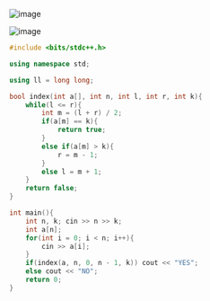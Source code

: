 ![image](https://github.com/user-attachments/assets/e5f80c07-beb5-4d10-be6c-1957668415bf)

![image](https://github.com/user-attachments/assets/592bf17c-54f4-477b-a8d9-bc6514f8fb55)

```cpp
#include <bits/stdc++.h>

using namespace std;

using ll = long long;

bool index(int a[], int n, int l, int r, int k){
    while(l <= r){
        int m = (l + r) / 2;
        if(a[m] == k){
            return true;
        }
        else if(a[m] > k){
            r = m - 1;
        }
        else l = m + 1;
    }
    return false;
}

int main(){
    int n, k; cin >> n >> k;
    int a[n]; 
    for(int i = 0; i < n; i++){
        cin >> a[i];
    }
    if(index(a, n, 0, n - 1, k)) cout << "YES";
    else cout << "NO";
    return 0;
}
